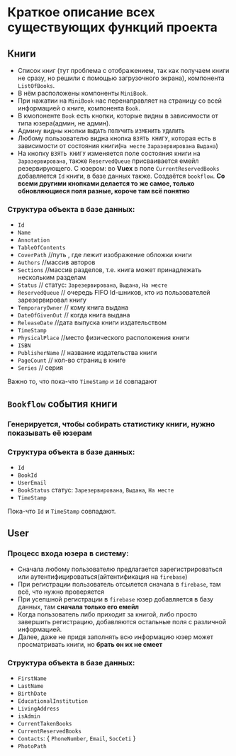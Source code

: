 # Краткое описание всех существующих функций проекта

## Книги

-   Список книг (тут проблема с отображением, так как получаем книги не сразу, но решили с помощью загрузочного экрана), компонента `ListOfBooks`.
-   В нём расположены компоненты `MiniBook`.
-   При нажатии на `MiniBook` нас перенаправляет на страницу со всей информацией о книге, компонента `Book`.
-   В кмопоненте `Book` есть кнопки, которые видны в зависимости от типа юзера(админ, не админ).
-   Админу видны кнопки `ВЫДАТЬ` `ПОЛУЧИТЬ` `ИЗМЕНИТЬ` `УДАЛИТЬ`
-   Любому пользователю видна кнопка `ВЗЯТЬ КНИГУ`, которая есть в зависимости от состояния книги(`На месте` `Заразервирована` `Выдана`)
-   На кнопку `ВЗЯТЬ КНИГУ` изменяется поле состояния книги на `Заразервирована`, также `ReservedQueue` присваивается емейл резервирующего. С юзером: во **Vuex** в поле `CurrentReservedBooks` добавляется `Id` книги, в базе данных также. Создаётся `bookflow`. **Со всеми другими кнопками делается то же самое, только обновляющиеся поля разные, короче там всё понятно**

### Структура объекта в базе данных:

-   `Id`
-   `Name`
-   `Annotation`
-   `TableOfContents`
-   `CoverPath` //путь , где лежит изображение обложки книги
-   `Authors` //массив авторов
-   `Sections` //массив разделов, т.е. книга может принадлежать нескольким разделам
-   `Status` // статус: `Зарезервирована`, `Выдана`, `На месте`
-   `ReservedQueue` // очередь FIFO Id-шников, кто из пользователей зарезервировал книгу
-   `TemporaryOwner` // кому книга выдана
-   `DateOfGivenOut` // когда книга выдана
-   `ReleaseDate` //дата выпуска книги издательством
-   `TimeStamp`
-   `PhysicalPlace` //место физического расположения книги
-   `ISBN`
-   `PublisherName` // название издательства книги
-   `PageCount` // кол-во страниц в книге
-   `Series` // серия

Важно то, что пока-что `TimeStamp` и `Id` совпадают

## `Bookflow` события книги

### Генерируется, чтобы собирать статистику книги, нужно показывать её юзерам

### Структура объекта в базе данных:

-   `Id`
-   `BookId`
-   `UserEmail`
-   `BookStatus` статус: `Зарезервирована`, `Выдана`, `На месте`
-   `TimeStamp`

Пока-что `Id` и `TimeStamp` совпадают.

## User

### Процесс входа юзера в систему:

-   Сначала любому пользователю предлагается зарегистрироваться или аутентифицироваться(айтентификация на `firebase`)
-   При регистрации пользователь отсылется сначала в `firebase`, там всё, что нужно проверяется
-   При усепшной регистрации в `firebase` юзер добавляется в базу данных, там **сначала только его емейл**
-   Когда пользователь либо приходит за книгой, либо просто завершить регистрацию, добавляются остальные поля с различной информацией.
-   Далее, даже не придя заполнять всю информацию юзер может просматривать книги, но **брать он их не смеет**

### Структура объекта в базе данных:

-   `FirstName`
-   `LastName`
-   `BirthDate`
-   `EducationalInstitution`
-   `LivingAddress`
-   `isAdmin`
-   `CurrentTakenBooks`
-   `CurrentReservedBooks`
-   `Contacts`: { `PhoneNumber`, `Email`, `SocCeti` }
-   `PhotoPath`
